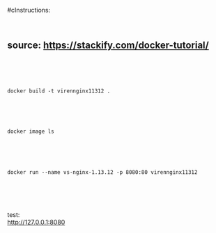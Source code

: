 
#cInstructions:

<br>

## source: https://stackify.com/docker-tutorial/

<code>
<br>


docker build -t virennginx11312 .

<br>

docker image ls

<br>

docker run --name vs-nginx-1.13.12 -p 8080:80 virennginx11312


<br>

</code>

test:
<br>
http://127.0.0.1:8080